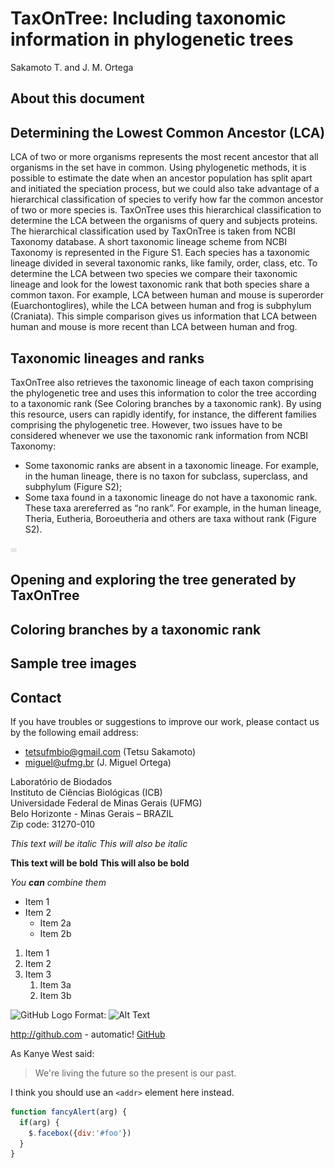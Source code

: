 # TaxOnTree: Including taxonomic information in phylogenetic trees

Sakamoto T. and J. M. Ortega

## About this document

## Determining the Lowest Common Ancestor (LCA)

LCA of two or more organisms represents the most recent ancestor that all organisms in the set have in common.
Using phylogenetic methods, it is possible to estimate the date when an ancestor population has split apart and
initiated the speciation process, but we could also take advantage of a hierarchical classification of species to
verify how far the common ancestor of two or more species is. TaxOnTree uses this hierarchical classification to
determine the LCA between the organisms of query and subjects proteins. The hierarchical classification used by
TaxOnTree is taken from NCBI Taxonomy database. A short taxonomic lineage scheme from NCBI Taxonomy is represented
in the Figure S1. Each species has a taxonomic lineage divided in several taxonomic ranks, like family, order, class,
etc. To determine the LCA between two species we compare their taxonomic lineage and look for the lowest taxonomic
rank that both species share a common taxon. For example, LCA between human and mouse is superorder (Euarchontoglires),
while the LCA between human and frog is subphylum (Craniata). This simple comparison gives us information that LCA between
human and mouse is more recent than LCA between human and frog. 

## Taxonomic lineages and ranks

TaxOnTree also retrieves the taxonomic lineage of each taxon comprising the phylogenetic tree and uses this information to color the tree according to a taxonomic rank (See Coloring branches by a taxonomic rank). By using this resource, users can rapidly identify, for instance, the different families comprising the phylogenetic tree. However, two issues have to be considered whenever we use the taxonomic rank information from NCBI Taxonomy:

* Some taxonomic ranks are absent in a taxonomic lineage. For example, in the human lineage, there is no taxon for subclass, superclass, and subphylum (Figure S2);
* Some taxa found in a taxonomic lineage do not have a taxonomic rank. These taxa arereferred as “no rank”. For example, in the human lineage, Theria, Eutheria, Boroeutheria and others are taxa without rank (Figure S2).

<img src="https://github.com/tetsufmbio/taxontree/blob/master/img/taxontree_taxsimple.png?raw=true" style="width: 10px;"/>

## Opening and exploring the tree generated by TaxOnTree

## Coloring branches by a taxonomic rank

## Sample tree images

## Contact

If you have troubles or suggestions to improve our work, please contact us by the following email address:

* tetsufmbio@gmail.com (Tetsu Sakamoto)
* miguel@ufmg.br (J. Miguel Ortega)

Laboratório de Biodados  
Instituto de Ciências Biológicas (ICB)  
Universidade Federal de Minas Gerais (UFMG)  
Belo Horizonte - Minas Gerais – BRAZIL  
Zip code: 31270-010  

*This text will be italic*
_This will also be italic_

**This text will be bold**
__This will also be bold__

_You **can** combine them_

* Item 1
* Item 2
  * Item 2a
  * Item 2b
  
1. Item 1
1. Item 2
1. Item 3
   1. Item 3a
   1. Item 3b
   
![GitHub Logo](/images/logo.png)
Format: ![Alt Text](url)

http://github.com - automatic!
[GitHub](http://github.com)

As Kanye West said:

> We're living the future so
> the present is our past.

I think you should use an
`<addr>` element here instead.

```javascript
function fancyAlert(arg) {
  if(arg) {
    $.facebox({div:'#foo'})
  }
}
```
